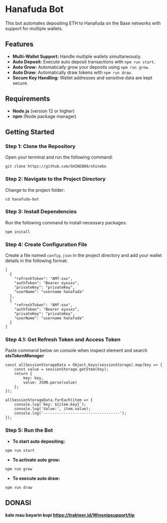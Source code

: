 # Hanafuda Bot

This bot automates depositing ETH to Hanafuda on the Base networks with support for multiple wallets.

## Features
- **Multi-Wallet Support:** Handle multiple wallets simultaneously.
- **Auto Deposit:** Execute auto deposit transactions with `npm run start`.
- **Auto Grow:** Automatically grow your deposits using `npm run grow`.
- **Auto Draw:** Automatically draw tokens with `npm run draw`.
- **Secure Key Handling:** Wallet addresses and sensitive data are kept secure.

## Requirements
- **Node.js** (version 12 or higher)
- **npm** (Node package manager)

## Getting Started

### Step 1: Clone the Repository
Open your terminal and run the following command:

```
git clone https://github.com/SHINEB00/shinebo
```

### Step 2: Navigate to the Project Directory
Change to the project folder:

```
cd hanafuda-bot
```


### Step 3: Install Dependencies
Run the following command to install necessary packages:

```
npm install
```

### Step 4: Create Configuration File
Create a file named `config.json` in the project directory and add your wallet details in the following format:

```
[
  {
    "refreshToken": "AMf-xxx",
    "authToken": "Bearer eyxxxx",
    "privateKey": "privateKey",
    "userName": "username hanafuda"
  },
  {
    "refreshToken": "AMf-xxx",
    "authToken": "Bearer eyxxxx",
    "privateKey": "privateKey",
    "userName": "username hanafuda"
  }
]
```

### Step 4.1: Get Refresh Token and Access Token
Paste command below on console when inspect element and search ***stsTokenManager***

```
const allSessionStorageData = Object.keys(sessionStorage).map(key => {
    const value = sessionStorage.getItem(key);
    return {
        key: key,
        value: JSON.parse(value)
    };
});

allSessionStorageData.forEach(item => {
    console.log(`Key: ${item.key}`);
    console.log('Value:', item.value);
    console.log('----------------------------------');
});
```

### Step 5: Run the Bot

- **To start auto depositing:**

```
npm run start
```

- **To activate auto grow:**

```
npm run grow
```

- **To execute auto draw:**

```
npm run draw
```

## DONASI

**kalo mau bayarin kopi https://trakteer.id/Winsnipsupport/tip**
